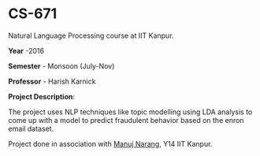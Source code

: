 # CS-671
Natural Language Processing course at IIT Kanpur.

<b>Year</b> -2016 

<b>Semester</b> - Monsoon (July-Nov)

<b>Professor</b> - Harish Karnick

<b>Project Description</b>:

The project uses NLP techniques like topic modelling using LDA analysis to come up with a model to predict fraudulent behavior based on the enron email dataset.

Project done in association with <a href="https://github.com/ManujNarang">Manuj Narang</a>, Y14 IIT Kanpur.
